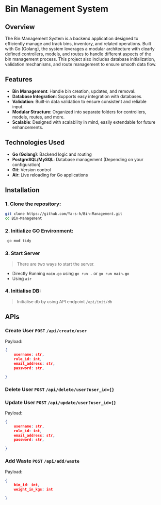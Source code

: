 # Bin Management System

## Overview

The Bin Management System is a backend application designed to efficiently manage and track bins, inventory, and related operations. Built with Go (Golang), the system leverages a modular architecture with clearly defined controllers, models, and routes to handle different aspects of the bin management process. This project also includes database initialization, validation mechanisms, and route management to ensure smooth data flow.

## Features

- **Bin Management**: Handle bin creation, updates, and removal.
- **Database Integration**: Supports easy integration with databases.
- **Validation**: Built-in data validation to ensure consistent and reliable input.
- **Modular Structure**: Organized into separate folders for controllers, models, routes, and more.
- **Scalable**: Designed with scalability in mind, easily extendable for future enhancements.

## Technologies Used

- **Go (Golang)**: Backend logic and routing
- **PostgreSQL/MySQL**: Database management (Depending on your configuration)
- **Git**: Version control
- **Air**: Live reloading for Go applications

## Installation

### 1. Clone the repository:

   ```bash
   git clone https://github.com/Ya-s-h/Bin-Management.git
   cd Bin-Management
   ```

### 2. Initialize GO Environment:

   ```bash
    go mod tidy
```

### 3. Start Server
> There are two ways to start the server.
- Directly Running `main.go` using `go run .` or `go run main.go`
- Using `air`
  
### 4. Initialise DB:
> Initialise db by using API endpoint `/api/init/db`



## APIs
### Create User `POST` `/api/create/user`
Payload:
```json
{
	username: str,
	role_id: int,
	email_address: str,
	password: str,

}
```

### Delete User `POST` `/api/delete/user?user_id={}`

### Update User `POST` `/api/update/user?user_id={}`
Payload:
```json
{
	username: str,
	role_id: int,
	email_address: str,
	password: str,

}
```

### Add Waste `POST` `/api/add/waste`
Payload:
```json
{
	bin_id: int,
	weight_in_kgs: int

}
```
